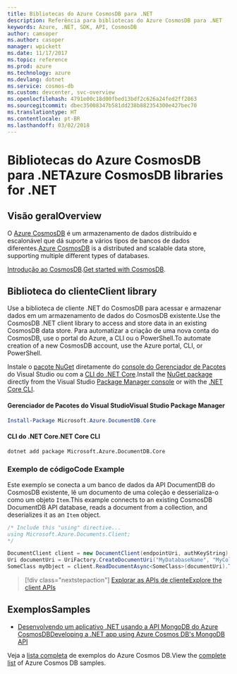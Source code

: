```yaml
---
title: Bibliotecas do Azure CosmosDB para .NET
description: Referência para bibliotecas do Azure CosmosDB para .NET
keywords: Azure, .NET, SDK, API, CosmosDB
author: camsoper
ms.author: casoper
manager: wpickett
ms.date: 11/17/2017
ms.topic: reference
ms.prod: azure
ms.technology: azure
ms.devlang: dotnet
ms.service: cosmos-db
ms.custom: devcenter, svc-overview
ms.openlocfilehash: 4791e00c18d00fbed13bdf2c626a24fed2ff2863
ms.sourcegitcommit: dbec35008347b581dd238b882354300e427bec70
ms.translationtype: HT
ms.contentlocale: pt-BR
ms.lasthandoff: 03/02/2018
---
```

# <a name="azure-cosmosdb-libraries-for-net"></a><span data-ttu-id="73847-104">Bibliotecas do Azure CosmosDB para .NET</span><span class="sxs-lookup"><span data-stu-id="73847-104">Azure CosmosDB libraries for .NET</span></span>

## <a name="overview"></a><span data-ttu-id="73847-105">Visão geral</span><span class="sxs-lookup"><span data-stu-id="73847-105">Overview</span></span>

<span data-ttu-id="73847-106">O [Azure CosmosDB](https://docs.microsoft.com/azure/cosmos-db/introduction) é um armazenamento de dados distribuído e escalonável que dá suporte a vários tipos de bancos de dados diferentes.</span><span class="sxs-lookup"><span data-stu-id="73847-106">[Azure CosmosDB](https://docs.microsoft.com/azure/cosmos-db/introduction) is a distributed and scalable data store, supporting multiple different types of databases.</span></span>

<span data-ttu-id="73847-107">[Introdução ao CosmosDB](https://docs.microsoft.com/azure/cosmos-db/create-documentdb-dotnet).</span><span class="sxs-lookup"><span data-stu-id="73847-107">[Get started with CosmosDB](https://docs.microsoft.com/azure/cosmos-db/create-documentdb-dotnet).</span></span>

## <a name="client-library"></a><span data-ttu-id="73847-108">Biblioteca do cliente</span><span class="sxs-lookup"><span data-stu-id="73847-108">Client library</span></span>

<span data-ttu-id="73847-109">Use a biblioteca de cliente .NET do CosmosDB para acessar e armazenar dados em um armazenamento de dados do CosmosDB existente.</span><span class="sxs-lookup"><span data-stu-id="73847-109">Use the CosmosDB .NET client library to access and store data in an existing CosmosDB data store.</span></span>  <span data-ttu-id="73847-110">Para automatizar a criação de uma nova conta do CosmosDB, use o portal do Azure, a CLI ou o PowerShell.</span><span class="sxs-lookup"><span data-stu-id="73847-110">To automate creation of a new CosmosDB account, use the Azure portal, CLI, or PowerShell.</span></span>

<span data-ttu-id="73847-111">Instale o [pacote NuGet](https://www.nuget.org/packages/Microsoft.Azure.DocumentDB.Core) diretamente do [console do Gerenciador de Pacotes][PackageManager] do Visual Studio ou com a [CLI do .NET Core][DotNetCLI].</span><span class="sxs-lookup"><span data-stu-id="73847-111">Install the [NuGet package](https://www.nuget.org/packages/Microsoft.Azure.DocumentDB.Core) directly from the Visual Studio [Package Manager console][PackageManager] or with the [.NET Core CLI][DotNetCLI].</span></span>

#### <a name="visual-studio-package-manager"></a><span data-ttu-id="73847-112">Gerenciador de Pacotes do Visual Studio</span><span class="sxs-lookup"><span data-stu-id="73847-112">Visual Studio Package Manager</span></span>

```powershell
Install-Package Microsoft.Azure.DocumentDB.Core
```

#### <a name="net-core-cli"></a><span data-ttu-id="73847-113">CLI do .NET Core</span><span class="sxs-lookup"><span data-stu-id="73847-113">.NET Core CLI</span></span>

```bash
dotnet add package Microsoft.Azure.DocumentDB.Core
```

### <a name="code-example"></a><span data-ttu-id="73847-114">Exemplo de código</span><span class="sxs-lookup"><span data-stu-id="73847-114">Code Example</span></span>

<span data-ttu-id="73847-115">Este exemplo se conecta a um banco de dados da API DocumentDB do CosmosDB existente, lê um documento de uma coleção e desserializa-o como um objeto `Item`.</span><span class="sxs-lookup"><span data-stu-id="73847-115">This example connects to an existing CosmosDB DocumentDB API database, reads a document from a collection, and deserializes it as an `Item` object.</span></span>   

```csharp
/* Include this "using" directive...
using Microsoft.Azure.Documents.Client;
*/

DocumentClient client = new DocumentClient(endpointUri, authKeyString);
Uri documentUri = UriFactory.CreateDocumentUri("MyDatabaseName", "MyCollectionName", "DocumentId");
SomeClass myObject = client.ReadDocumentAsync<SomeClass>(documentUri).ToString()).Result;
```

> [!div class="nextstepaction"]
> [<span data-ttu-id="73847-116">Explorar as APIs de cliente</span><span class="sxs-lookup"><span data-stu-id="73847-116">Explore the client APIs</span></span>](/dotnet/api/overview/azure/cosmosdb/client)

## <a name="samples"></a><span data-ttu-id="73847-117">Exemplos</span><span class="sxs-lookup"><span data-stu-id="73847-117">Samples</span></span>

* [<span data-ttu-id="73847-118">Desenvolvendo um aplicativo .NET usando a API MongoDB do Azure CosmosDB</span><span class="sxs-lookup"><span data-stu-id="73847-118">Developing a .NET app using Azure Cosmos DB's MongoDB API</span></span>](https://azure.microsoft.com/resources/samples/azure-cosmos-db-mongodb-dotnet-getting-started/)

<span data-ttu-id="73847-119">Veja a [lista completa](https://azure.microsoft.com/resources/samples/?platform=dotnet&term=cosmosdb) de exemplos do Azure Cosmos DB.</span><span class="sxs-lookup"><span data-stu-id="73847-119">View the [complete list](https://azure.microsoft.com/resources/samples/?platform=dotnet&term=cosmosdb) of Azure Cosmos DB samples.</span></span>

[PackageManager]: https://docs.microsoft.com/nuget/tools/package-manager-console
[DotNetCLI]: https://docs.microsoft.com/dotnet/core/tools/dotnet-add-package
